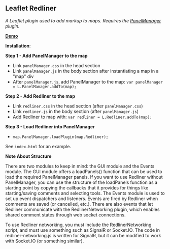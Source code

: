 

**Leaflet Redliner**
----------------

*A Leaflet plugin used to add markup to maps. Requires the [PanelManager](https://github.com/NimaBoscarino/leaflet.panelManager) plugin.*

**[Demo](https://hatfieldconsultants.github.io/leaflet.redliner/)**

**Installation**:

**Step 1 - Add PanelManager to the map**

 - Link `panelManager.css` in the head section
 - Link `panelManager.js` in the body section after instantiating a map
   in a "map" div
 - After `panelManager.js`, add PanelManager to the map:
 `var panelManager = L.PanelManager.addTo(map);`

**Step 2  - Add Redliner to the map**

 - Link `redliner.css` in the head section (after `panelManager.css`)
 - Link `redliner.js` in the body section (after `panelManager.js`)
 - Add Redliner to map with:
 `var redliner = L.Redliner.addTo(map);`

**Step 3 - Load Redliner into PanelManager**
 - `map.PanelManager.loadPlugin(map.Redliner);`

See `index.html` for an example.


**Note About Structure**

There are two modules to keep in mind: the GUI module and the Events module. The GUI module offers a loadPanels() function that can be used to load the required PanelManager panels. If you want to use Redliner without PanelManager, you can use the structure of the loadPanels function as a starting point by copying the callbacks that it provides for things like starting/saving comments and selecting tools. The Events module is used to set up event dispatchers and listeners. Events are fired by Redliner when comments are saved (or cancelled, etc.). There are also events that let Redliner communicate with the RedlinerNetworking plugin, which enables shared comment states through web socket connections.

To use Redliner networking, you must include the RedlinerNetworking script, and must use something such as SignalR or Socket.IO. The code in redliner-networking.js is written for SignalR, but it can be modified to work with Socket.IO (or something similar).
